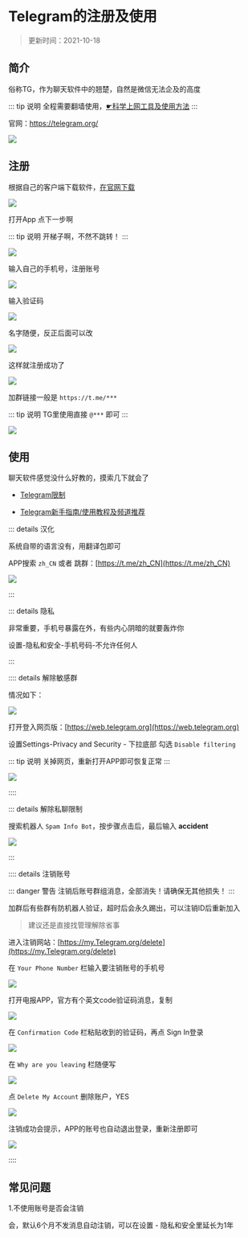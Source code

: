 # Telegram的注册及使用

> 更新时间：2021-10-18


## 简介

俗称TG，作为聊天软件中的翘楚，自然是微信无法企及的高度

::: tip 说明
全程需要翻墙使用，[☛科学上网工具及使用方法](../../gfw/proxy)
:::

官网：https://telegram.org/


![](/tg/tg.png)




## 注册


根据自己的客户端下载软件，[在官网下载](https://telegram.org/apps)

![](/tg/tg-01.png)


打开App 点下一步啊

::: tip 说明
开梯子啊，不然不跳转！
:::

![](/tg/tg-02.png)


输入自己的手机号，注册账号

![](/tg/tg-03.png)


输入验证码

![](/tg/tg-04.png)


名字随便，反正后面可以改

![](/tg/tg-05.png)


这样就注册成功了

![](/tg/tg-06.png)


加群链接一般是 `https://t.me/***`

::: tip 说明
TG里使用直接 `@***` 即可 
:::

![](/tg/tg-07.png)






## 使用


聊天软件感觉没什么好教的，摸索几下就会了


* [Telegram限制](https://limits.tginfo.me/zh-CN)

* [Telegram新手指南/使用教程及频道推荐](https://tingtalk.me/telegram)



::: details 汉化

系统自带的语言没有，用翻译包即可

APP搜索 `zh_CN` 或者 跳群：[https://t.me/zh_CN](https://t.me/zh_CN)

![](/tg/tg-10.png)

:::




::: details 隐私

非常重要，手机号暴露在外，有些内心阴暗的就要轰炸你

设置-隐私和安全-手机号码-不允许任何人

:::






:::: details 解除敏感群

情况如下：

![](/tg/tg-08.png)

打开登入网页版：[https://web.telegram.org](https://web.telegram.org)

设置Settings-Privacy and Security - 下拉底部 勾选 `Disable filtering`

::: tip 说明
关掉网页，重新打开APP即可恢复正常
:::

![](/tg/tg-09.png)

::::




::: details 解除私聊限制

搜索机器人 `Spam Info Bot`，按步骤点击后，最后输入 **accident**

![](/tg/tg-11.png)

:::





:::: details 注销账号

::: danger 警告
注销后账号群组消息，全部消失！请确保无其他损失！
:::

加群后有些群有防机器人验证，超时后会永久踢出，可以注销ID后重新加入

> 建议还是直接找管理解除省事

进入注销网站：[https://my.Telegram.org/delete](https://my.Telegram.org/delete)

在 `Your Phone Number` 栏输入要注销账号的手机号

![](/tg/tg-12.png)


打开电报APP，官方有个英文code验证码消息，复制

![](/tg/tg-13.png)


在 `Confirmation Code` 栏粘贴收到的验证码，再点 Sign In登录

![](/tg/tg-14.png)

在 `Why are you leaving` 栏随便写

![](/tg/tg-15.png)


点 `Delete My Account` 删除账户，YES

![](/tg/tg-16.png)


注销成功会提示，APP的账号也自动退出登录，重新注册即可

![](/tg/tg-17.png)

::::





## 常见问题

1.不使用账号是否会注销

会，默认6个月不发消息自动注销，可以在设置 - 隐私和安全里延长为1年






